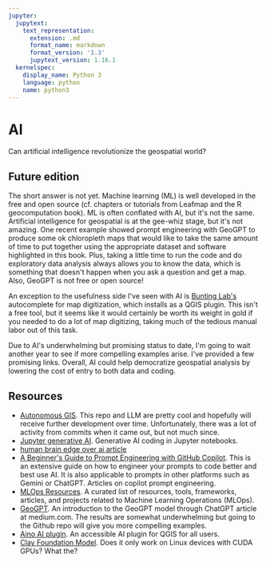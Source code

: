 ```yaml
---
jupyter:
  jupytext:
    text_representation:
      extension: .md
      format_name: markdown
      format_version: '1.3'
      jupytext_version: 1.16.1
  kernelspec:
    display_name: Python 3
    language: python
    name: python3
---
```


# AI
Can artificial intelligence revolutionize the geospatial world? 

## Future edition
The short answer is not yet. Machine learning (ML) is well developed in the free and open source (cf. chapters or tutorials from Leafmap and the R geocomputation book). ML is often conflated with AI, but it's not the same. Artificial intelligence for geospatial is at the gee-whiz stage, but it's not amazing. One recent example showed prompt engineering with GeoGPT to produce some ok chloropleth maps that would like to take the same amount of time to put together using the appropriate dataset and software highlighted in this book. Plus, taking a little time to run the code and do exploratory data analysis always allows you to know the data, which is something that doesn't happen when you ask a question and get a map. Also, GeoGPT is not free or open source!

An exception to the usefulness side I've seen with AI is [Bunting Lab's](https://buntinglabs.com/) autocomplete for map digitization, which installs as a QGIS plugin. This isn't a free tool, but it seems like it would certainly be worth its weight in gold if you needed to do a lot of map digitizing, taking much of the tedious manual labor out of this task.

Due to AI's underwhelming but promising status to date, I'm going to wait another year to see if more compelling examples arise. I've provided a few promising links. Overall, AI could help democratize geospatial analysis by lowering the cost of entry to both data and coding.

## Resources
- [Autonomous GIS](https://github.com/gladcolor/LLM-Geo). This repo and LLM are pretty cool and hopefully will receive further development over time. Unfortunately, there was a lot of activity from commits when it came out, but not much since.
- [Jupyter generative AI](https://blog.jupyter.org/generative-ai-in-jupyter-3f7174824862). Generative AI coding in Jupyter notebooks.
- [human brain edge over ai article](https://www.linkedin.com/pulse/where-human-brain-still-has-edge-over-ai-fast-company-j2jpe/)
- [A Beginner's Guide to Prompt Engineering with GitHub Copilot](http://gg.gg/1b54nw). This is an extensive guide on how to engineer your prompts to code better and best use AI. It is also applicable to prompts in other platforms such as Gemini or ChatGPT.
Articles on copilot prompt engineering.
- [MLOps Resources](http://gg.gg/1bb1bk). A curated list of resources, tools, frameworks, articles, and projects related to Machine Learning Operations (MLOps).
- [GeoGPT](http://gg.gg/1bb1b4). An introduction to the GeoGPT model through ChatGPT article at medium.com. The results are somewhat underwhelming but going to the Github repo will give you more compelling examples.
- [Aino AI plugin](http://gg.gg/1bb1cc). An accessible AI plugin for QGIS for all users.
- [Clay Foundation Model](https://clay-foundation.github.io/model/index.html). Does it only work on Linux devices with CUDA GPUs? What the?




<!-- 

 It could be that AI helps to democratize geospatial analysis by lowering the cost of entry to geospatial data and software. Democratization of data medium article 
 
From Josep Ferrer (@rfeers on twitter): In multiple linear regression, imagine you're baking. You've got different ingredients or variables. You need the perfect recipe (model) for your cake (prediction). Each ingredient's quantity (coefficient) affects the taste (outcome).
-->
